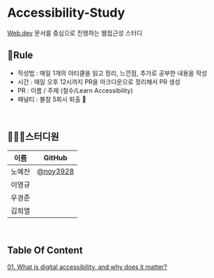 # Accessibility-Study

[Web.dev](https://web.dev/learn/accessibility/) 문서를 중심으로 진행하는 웹접근성 스터디

## 🤝Rule

- 작성법 : 매일 1개의 아티클을 읽고 정리, 느낀점, 추가로 공부한 내용을 작성
- 시간 : 매일 오후 12시까지 PR을 마크다운으로 정리해서 PR 생성
- PR : 이름 / 주제 (철수/Learn Accessibility)
- 패널티 : 불참 5회시 퇴출 👻

<br>

## 👨‍👦‍👦스터디원

| 이름   | GitHub                                 |
| ------ | -------------------------------------- |
| 노예찬 | [@noy3928](https://github.com/noy3928) |
| 이영규 |                                        |
| 우경준 |                                        |
| 김희열 |                                        |

<br>

## Table Of Content

[01. What is digital accessibility, and why does it matter?](./01.What-is-digital-accessiblity/)
